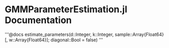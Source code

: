 # GMMParameterEstimation.jl Documentation

'''@docs
estimate_parameters(d::Integer, k::Integer, sample::Array{Float64}[, w::Array{Float64}]; diagonal::Bool = false)
'''
